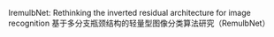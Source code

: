 IremulbNet: Rethinking the inverted residual architecture for image recognition
基于多分支瓶颈结构的轻量型图像分类算法研究（RemulbNet）
